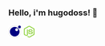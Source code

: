### Hello, i'm hugodoss! 👋



<img align="center" alt="Zeus-Python" height="25" width="25" src="https://raw.githubusercontent.com/devicons/devicon/master/icons/lua/lua-original.svg">
<img align="center" alt="Zeus-Csharp" height="25" width="25" src="https://raw.githubusercontent.com/devicons/devicon/master/icons/nodejs/nodejs-original.svg">
